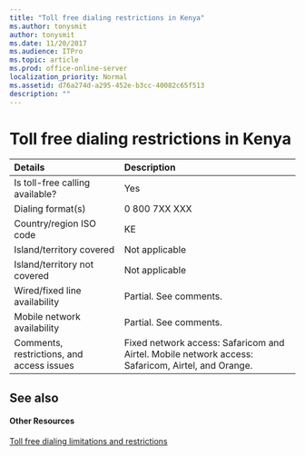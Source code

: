 ```yaml
---
title: "Toll free dialing restrictions in Kenya"
ms.author: tonysmit
author: tonysmit
ms.date: 11/20/2017
ms.audience: ITPro
ms.topic: article
ms.prod: office-online-server
localization_priority: Normal
ms.assetid: d76a274d-a295-452e-b3cc-40082c65f513
description: ""
---
```


# Toll free dialing restrictions in Kenya

|**Details**|**Description**|
|:-----|:-----|
|Is toll-free calling available?  <br/> |Yes  <br/> |
|Dialing format(s)  <br/> | 0 800 7XX XXX <br/> |
|Country/region ISO code  <br/> |KE  <br/> |
|Island/territory covered  <br/> |Not applicable  <br/> |
|Island/territory not covered  <br/> |Not applicable  <br/> |
|Wired/fixed line availability  <br/> |Partial. See comments.  <br/> |
|Mobile network availability  <br/> |Partial. See comments.  <br/> |
|Comments, restrictions, and access issues  <br/> |Fixed network access: Safaricom and Airtel. Mobile network access: Safaricom, Airtel, and Orange.  <br/> |
   
## See also

#### Other Resources

[Toll free dialing limitations and restrictions](toll-free-dialing-limitations-and-restrictions.md)

